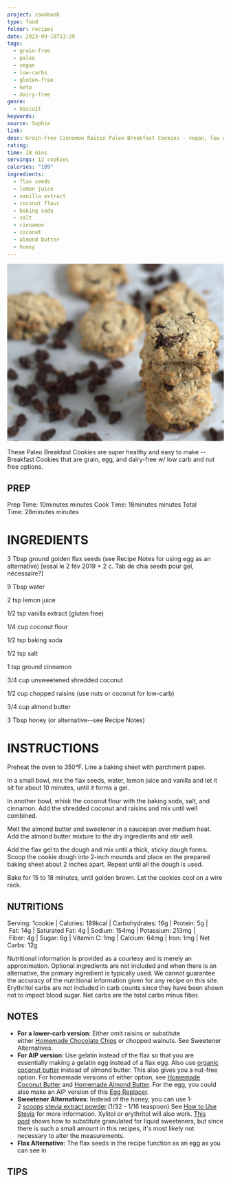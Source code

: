 ```yaml
---
project: cookbook
type: food
folder: recipes
date: 2023-09-18T13:29
tags:
  - grain-free
  - paleo
  - vegan
  - low-carbs
  - gluten-free
  - keto
  - dairy-free
genre:
  - biscuit
keywords: 
source: Sophie
link: 
desc: Grain-Free Cinnamon Raisin Paleo Breakfast Cookies - vegan, low carb option
rating: 
time: 28 mins
servings: 12 cookies
calories: "189"
ingredients:
  - flax seeds
  - lemon juice
  - vanilla extract
  - coconut flour
  - baking soda
  - salt
  - cinnamon
  - coconut
  - almond butter
  - honey
---
```


![IMAGE](image_219.png)


These Paleo Breakfast Cookies are super healthy and easy to make -- Breakfast Cookies that are grain, egg, and dairy-free w/ low carb and nut free options.

## PREP

Prep Time: 10minutes minutes
Cook Time: 18minutes minutes
Total Time: 28minutes minutes

# INGREDIENTS

3 Tbsp ground golden flax seeds (see Recipe Notes for using egg as an alternative) [essai le 2 fév 2019 + 2 c. Tab de chia seeds pour gel, nécessaire?]

9 Tbsp water

2 tsp lemon juice

1/2 tsp vanilla extract (gluten free)

1/4 cup coconut flour

1/2 tsp baking soda

1/2 tsp salt

1 tsp ground cinnamon

3/4 cup unsweetened shredded coconut

1/2 cup chopped raisins (use nuts or coconut for low-carb)

3/4 cup almond butter

3 Tbsp honey (or alternative--see Recipe Notes)



# INSTRUCTIONS

Preheat the oven to 350°F. Line a baking sheet with parchment paper.

In a small bowl, mix the flax seeds, water, lemon juice and vanilla and let it sit for about 10 minutes, until it forms a gel.

In another bowl, whisk the coconut flour with the baking soda, salt, and cinnamon. Add the shredded coconut and raisins and mix until well combined.

Melt the almond butter and sweetener in a saucepan over medium heat. Add the almond butter mixture to the dry ingredients and stir well.

Add the flax gel to the dough and mix until a thick, sticky dough forms. Scoop the cookie dough into 2-inch mounds and place on the prepared baking sheet about 2 inches apart. Repeat until all the dough is used.

Bake for 15 to 18 minutes, until golden brown. Let the cookies cool on a wire rack.


## NUTRITIONS

Serving: 1cookie | Calories: 189kcal | Carbohydrates: 16g | Protein: 5g | Fat: 14g | Saturated Fat: 4g | Sodium: 154mg | Potassium: 213mg | Fiber: 4g | Sugar: 6g | Vitamin C: 1mg | Calcium: 64mg | Iron: 1mg | Net Carbs: 12g

Nutritional information is provided as a courtesy and is merely an approximation. Optional ingredients are not included and when there is an alternative, the primary ingredient is typically used. We cannot guarantee the accuracy of the nutritional information given for any recipe on this site. Erythritol carbs are not included in carb counts since they have been shown not to impact blood sugar. Net carbs are the total carbs minus fiber.

## NOTES

- **For a lower-carb version**: Either omit raisins or substitute either [Homemade Chocolate Chips](https://wholenewmom.com/whole-new-budget/homemade-chocolate-chips-carob-chips-recipe-revised/) or chopped walnuts. See Sweetener Alternatives.
- **For AIP version**: Use gelatin instead of the flax so that you are essentially making a gelatin egg instead of a flax egg. Also use [organic coconut butter](https://www.amazon.com/Artisana-Pure-Organic-Coconut-Butter/dp/B00NAMDECG?tag=whnemo-20) instead of almond butter. This also gives you a nut-free option. For homemade versions of either option, see [Homemade Coconut Butter](https://wholenewmom.com/whole-new-budget/make-your-own-coconut-butter/) and [Homemade Almond Butter](https://wholenewmom.com/recipes/homemade-nut-and-seed-butters/). For the egg, you could also make an AIP version of this [Egg Replacer](https://wholenewmom.com/recipes/energ-egg-substitute-egg-replacer-without-eggs/).
- **Sweetener Alternatives**: Instead of the honey, you can use 1-2 [scoops](https://www.amazon.com/Norpro-Stainless-Measuring-Spoons-smidgen/dp/B0009X1P9S?tag=whnemo-20) [stevia extract powder](https://www.amazon.com/NuNaturals-Nustevia-Stevia-Extract-1-Ounce/dp/B0019LPM0C?tag=whnemo-20).(1/32 - 1/16 teaspoon) See [How to Use Stevia](https://wholenewmom.com/kitchen-tips/stevia-what-it-is-and-how-to-use-it/) for more information. Xylitol or erythritol will also work. [This post](https://wholenewmom.com/whole-new-budget/baking-with-honey-sugar-for-baking/) shows how to substitute granulated for liquid sweeteners, but since there is such a small amount in this recipes, it's most likely not necessary to alter the measurements.
- **Flax Alternative**: The flax seeds in the recipe function as an egg as you can see in

## TIPS




